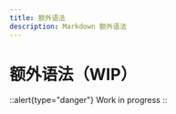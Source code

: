 ```yaml
---
title: 额外语法
description: Markdown 额外语法
---
```


# 额外语法（WIP）

::alert{type="danger"}
Work in progress
::

